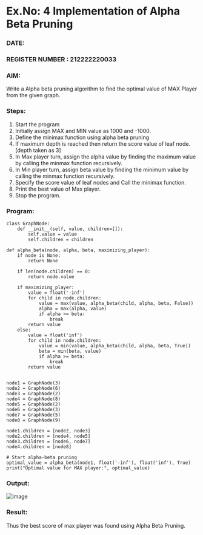# Ex.No: 4   Implementation of Alpha Beta Pruning 
### DATE:                                                                            
### REGISTER NUMBER : 212222220033
### AIM: 
Write a Alpha beta pruning algorithm to find the optimal value of MAX Player from the given graph.
### Steps:
1. Start the program
2. Initially  assign MAX and MIN value as 1000 and -1000.
3.  Define the minimax function  using alpha beta pruning
4.  If maximum depth is reached then return the score value of leaf node. [depth taken as 3]
5.  In Max player turn, assign the alpha value by finding the maximum value by calling the minmax function recursively.
6.  In Min player turn, assign beta value by finding the minimum value by calling the minmax function recursively.
7.  Specify the score value of leaf nodes and Call the minimax function.
8.  Print the best value of Max player.
9.  Stop the program. 

### Program:
```
class GraphNode:
    def __init__(self, value, children=[]):
        self.value = value
        self.children = children

def alpha_beta(node, alpha, beta, maximizing_player):
    if node is None:
        return None
    
    if len(node.children) == 0:
        return node.value
    
    if maximizing_player:
        value = float('-inf')
        for child in node.children:
            value = max(value, alpha_beta(child, alpha, beta, False))
            alpha = max(alpha, value)
            if alpha >= beta:
                break
        return value
    else:
        value = float('inf')
        for child in node.children:
            value = min(value, alpha_beta(child, alpha, beta, True))
            beta = min(beta, value)
            if alpha >= beta:
                break
        return value


node1 = GraphNode(3)
node2 = GraphNode(6)
node3 = GraphNode(2)
node4 = GraphNode(8)
node5 = GraphNode(2)
node6 = GraphNode(3)
node7 = GraphNode(5)
node8 = GraphNode(9)

node1.children = [node2, node3]
node2.children = [node4, node5]
node3.children = [node6, node7]
node4.children = [node8]

# Start alpha-beta pruning
optimal_value = alpha_beta(node1, float('-inf'), float('inf'), True)
print("Optimal value for MAX player:", optimal_value)
```












### Output:
![image](https://github.com/rajalakshmi8248/AI_Lab_2023-24/assets/122860827/87803fe9-6e83-4deb-a392-eb5aebc24965)




### Result:
Thus the best score of max player was found using Alpha Beta Pruning.
